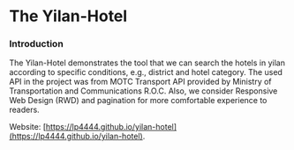 # The Yilan-Hotel

### Introduction

The Yilan-Hotel demonstrates the tool that we can search the hotels in yilan according to specific conditions, e.g., district and hotel category. The used API in the project was from MOTC Transport API provided by Ministry of Transportation and Communications R.O.C. Also, we consider Responsive Web Design (RWD) and pagination for more comfortable experience to readers.

Website: [https://lp4444.github.io/yilan-hotel](https://lp4444.github.io/yilan-hotel).

